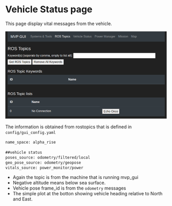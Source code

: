 # Vehicle Status page
This page display vital messages from the vehicle.

<img src="https://github.com/GSO-soslab/sosl_auv_manual/blob/main/pictures/mvp_gui/rostopics_page.png" width="700">



The information is obtained from rostopics that is defined in `config/gui_config.yaml`

```
name_space: alpha_rise

##vehicle status
poses_source: odometry/filtered/local
geo_pose_source: odometry/geopose
vitals_source: power_monitor/power
```
- Again the topic is from the machine that is running mvp_gui
- Negative altitude means below sea surface.
- Vehicle pose frame_id is from the `odometry` messages
- The simple plot at the botton showing vehicle heading relative to North and East.

